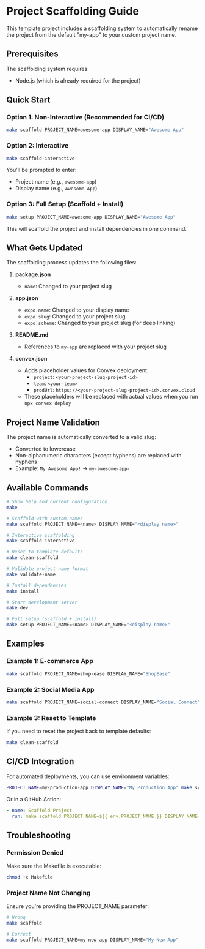 # Project Scaffolding Guide

This template project includes a scaffolding system to automatically rename the project from the default "my-app" to your custom project name.

## Prerequisites

The scaffolding system requires:

- Node.js (which is already required for the project)

## Quick Start

### Option 1: Non-Interactive (Recommended for CI/CD)

```bash
make scaffold PROJECT_NAME=awesome-app DISPLAY_NAME="Awesome App"
```

### Option 2: Interactive

```bash
make scaffold-interactive
```

You'll be prompted to enter:

- Project name (e.g., `awesome-app`)
- Display name (e.g., `Awesome App`)

### Option 3: Full Setup (Scaffold + Install)

```bash
make setup PROJECT_NAME=awesome-app DISPLAY_NAME="Awesome App"
```

This will scaffold the project and install dependencies in one command.

## What Gets Updated

The scaffolding process updates the following files:

1. **package.json**
   - `name`: Changed to your project slug

2. **app.json**
   - `expo.name`: Changed to your display name
   - `expo.slug`: Changed to your project slug
   - `expo.scheme`: Changed to your project slug (for deep linking)

3. **README.md**
   - References to `my-app` are replaced with your project slug

4. **convex.json**
   - Adds placeholder values for Convex deployment:
     - `project`: `<your-project-slug-project-id>`
     - `team`: `<your-team>`
     - `prodUrl`: `https://<your-project-slug-project-id>.convex.cloud`
   - These placeholders will be replaced with actual values when you run `npx convex deploy`

## Project Name Validation

The project name is automatically converted to a valid slug:

- Converted to lowercase
- Non-alphanumeric characters (except hyphens) are replaced with hyphens
- Example: `My Awesome App!` → `my-awesome-app-`

## Available Commands

```bash
# Show help and current configuration
make

# Scaffold with custom names
make scaffold PROJECT_NAME=<name> DISPLAY_NAME="<display name>"

# Interactive scaffolding
make scaffold-interactive

# Reset to template defaults
make clean-scaffold

# Validate project name format
make validate-name

# Install dependencies
make install

# Start development server
make dev

# Full setup (scaffold + install)
make setup PROJECT_NAME=<name> DISPLAY_NAME="<display name>"
```

## Examples

### Example 1: E-commerce App

```bash
make scaffold PROJECT_NAME=shop-ease DISPLAY_NAME="ShopEase"
```

### Example 2: Social Media App

```bash
make scaffold PROJECT_NAME=social-connect DISPLAY_NAME="Social Connect"
```

### Example 3: Reset to Template

If you need to reset the project back to template defaults:

```bash
make clean-scaffold
```

## CI/CD Integration

For automated deployments, you can use environment variables:

```bash
PROJECT_NAME=my-production-app DISPLAY_NAME="My Production App" make scaffold
```

Or in a GitHub Action:

```yaml
- name: Scaffold Project
  run: make scaffold PROJECT_NAME=${{ env.PROJECT_NAME }} DISPLAY_NAME="${{ env.DISPLAY_NAME }}"
```

## Troubleshooting

### Permission Denied

Make sure the Makefile is executable:

```bash
chmod +x Makefile
```

### Project Name Not Changing

Ensure you're providing the PROJECT_NAME parameter:

```bash
# Wrong
make scaffold

# Correct
make scaffold PROJECT_NAME=my-new-app DISPLAY_NAME="My New App"
```